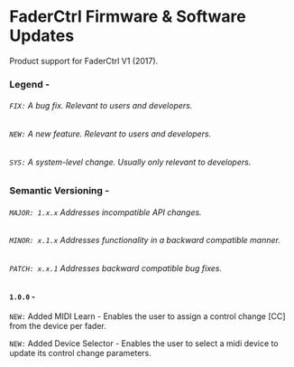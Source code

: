 # FaderCtrl Firmware & Software Updates

Product support for FaderCtrl V1 (2017).

### Legend - 
###### `FIX:` A bug fix.  Relevant to users and developers.
###### `NEW:` A new feature. Relevant to users and developers.
###### `SYS:` A system-level change.  Usually only relevant to developers.

### Semantic Versioning - 
###### `MAJOR: 1.x.x` Addresses incompatible API changes.
###### `MINOR: x.1.x` Addresses functionality in a backward compatible manner.
###### `PATCH: x.x.1` Addresses backward compatible bug fixes.

#### `1.0.0` -
`NEW:` Added MIDI Learn - Enables the user to assign a control change [CC] from the device per fader. <p>
`NEW:` Added Device Selector - Enables the user to select a midi device to update its control change parameters.

